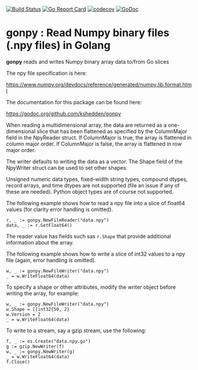 [![Build Status](https://travis-ci.com/kshedden/gonpy.svg?branch=master)](https://travis-ci.com/kshedden/gonpy)
[![Go Report Card](https://goreportcard.com/badge/github.com/kshedden/gonpy)](https://goreportcard.com/report/github.com/kshedden/gonpy)
[![codecov](https://codecov.io/gh/kshedden/gonpy/branch/master/graph/badge.svg)](https://codecov.io/gh/kshedden/gonpy)
[![GoDoc](https://godoc.org/github.com/kshedden/gonpy?status.png)](https://godoc.org/github.com/kshedden/gonpy)

gonpy : Read Numpy binary files (.npy files) in Golang
======================================================

__gonpy__ reads and writes Numpy binary array data to/from Go slices

The npy file specification is here:

https://www.numpy.org/devdocs/reference/generated/numpy.lib.format.html

The documentation for this package can be found here:

https://godoc.org/github.com/kshedden/gonpy

When reading a multidimensional array, the data are returned as a
one-dimensional slice that has been flattened as specified by the
ColumnMajor field in the NpyReader struct.  If ColumnMajor is true,
the array is flattened in column major order.  If ColumnMajor is
false, the array is flattened in row major order.

The writer defaults to writing the data as a vector.  The Shape field
of the NpyWriter struct can be used to set other shapes.

Unsigned numeric data types, fixed-width string types, compound
dtypes, record arrays, and time dtypes are not supported (file an
issue if any of these are needed).  Python object types are of course
not supported.

The following example shows how to read a npy file into a slice of
float64 values (for clarity error handling is omitted).

```
r, _ := gonpy.NewFileReader("data.npy")
data, _ := r.GetFloat64()
```

The reader value has fields such sas `r.Shape` that provide additional
information about the array.

The following example shows how to write a slice of int32 values to a
npy file (again, error handling is omitted).

```
w, _ := gonpy.NewFileWriter("data.npy")
_ = w.WriteFloat64(data)
```

To specify a shape or other attributes, modify the writer object
before writing the array, for example:

```
w, _ := gonpy.NewFileWriter("data.npy")
w.Shape = []int32{50, 2}
w.Version = 2
_ = w.WriteFloat64(data)
```

To write to a stream, say a gzip stream, use the following:

```
f, _ := os.Create("data.npy.gz")
g := gzip.NewWriter(f)
w, _ := gonpy.NewWriter(g)
_ = w.WriteFloat64(data)
f.Close()
```
